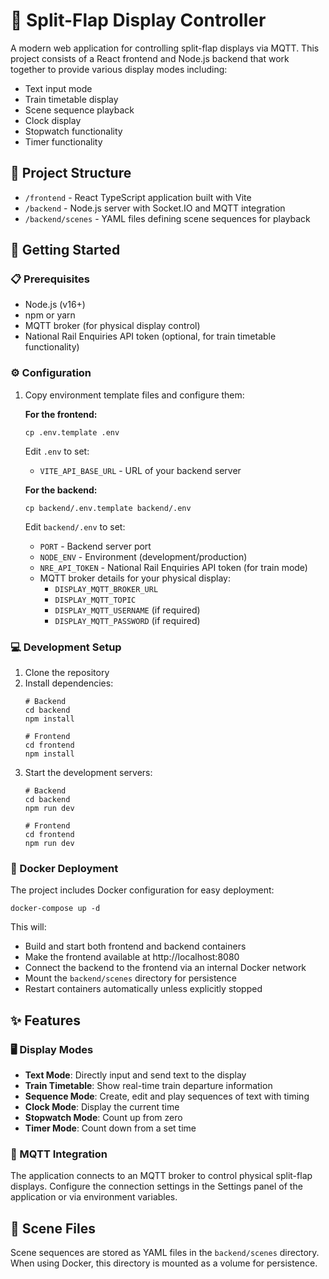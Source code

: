 # 🚉 Split-Flap Display Controller

A modern web application for controlling split-flap displays via MQTT. This project consists of a React frontend and Node.js backend that work together to provide various display modes including:

- Text input mode
- Train timetable display
- Scene sequence playback
- Clock display
- Stopwatch functionality
- Timer functionality

## 📁 Project Structure

- `/frontend` - React TypeScript application built with Vite
- `/backend` - Node.js server with Socket.IO and MQTT integration
- `/backend/scenes` - YAML files defining scene sequences for playback

## 🚀 Getting Started

### 📋 Prerequisites

- Node.js (v16+)
- npm or yarn
- MQTT broker (for physical display control)
- National Rail Enquiries API token (optional, for train timetable functionality)

### ⚙️ Configuration

1. Copy environment template files and configure them:

   **For the frontend:**
   ```
   cp .env.template .env
   ```

   Edit `.env` to set:
   - `VITE_API_BASE_URL` - URL of your backend server

   **For the backend:**
   ```
   cp backend/.env.template backend/.env
   ```

   Edit `backend/.env` to set:
   - `PORT` - Backend server port
   - `NODE_ENV` - Environment (development/production)
   - `NRE_API_TOKEN` - National Rail Enquiries API token (for train mode)
   - MQTT broker details for your physical display:
     - `DISPLAY_MQTT_BROKER_URL`
     - `DISPLAY_MQTT_TOPIC`
     - `DISPLAY_MQTT_USERNAME` (if required)
     - `DISPLAY_MQTT_PASSWORD` (if required)

### 💻 Development Setup

1. Clone the repository
2. Install dependencies:
   ```
   # Backend
   cd backend
   npm install

   # Frontend
   cd frontend
   npm install
   ```
3. Start the development servers:
   ```
   # Backend
   cd backend
   npm run dev

   # Frontend
   cd frontend
   npm run dev
   ```

### 🐳 Docker Deployment

The project includes Docker configuration for easy deployment:

```
docker-compose up -d
```

This will:
- Build and start both frontend and backend containers
- Make the frontend available at http://localhost:8080
- Connect the backend to the frontend via an internal Docker network
- Mount the `backend/scenes` directory for persistence
- Restart containers automatically unless explicitly stopped

## ✨ Features

### 🖥️ Display Modes

- **Text Mode**: Directly input and send text to the display
- **Train Timetable**: Show real-time train departure information
- **Sequence Mode**: Create, edit and play sequences of text with timing
- **Clock Mode**: Display the current time
- **Stopwatch Mode**: Count up from zero
- **Timer Mode**: Count down from a set time

### 📡 MQTT Integration

The application connects to an MQTT broker to control physical split-flap displays. Configure the connection settings in the Settings panel of the application or via environment variables.

## 📝 Scene Files

Scene sequences are stored as YAML files in the `backend/scenes` directory. When using Docker, this directory is mounted as a volume for persistence.
